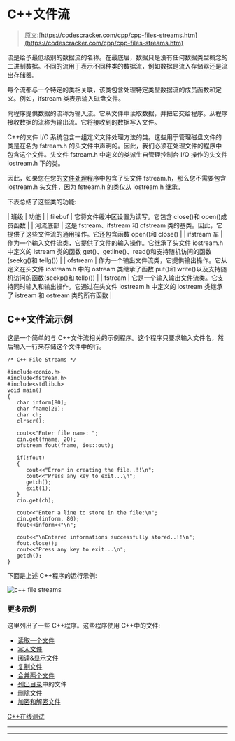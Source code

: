 # C++文件流

> 原文:[https://codescracker.com/cpp/cpp-files-streams.htm](https://codescracker.com/cpp/cpp-files-streams.htm)

流是给予最低级别的数据流的名称。在最底层，数据只是没有任何数据类型概念的二进制数据。不同的流用于表示不同种类的数据流，例如数据是流入存储器还是流出存储器。

每个流都与一个特定的类相关联，该类包含处理特定类型数据流的成员函数和定义。例如，ifstream 类表示输入磁盘文件。

向程序提供数据的流称为输入流。它从文件中读取数据，并把它交给程序。从程序接收数据的流称为输出流。它将接收到的数据写入文件。

C++的文件 I/O 系统包含一组定义文件处理方法的类。这些用于管理磁盘文件的类是在名为 fstream.h 的头文件中声明的。因此，我们必须在处理文件的程序中包含这个文件。头文件 fstream.h 中定义的类派生自管理控制台 I/O 操作的头文件 iostream.h 下的类。

因此，如果您在您的[文件处理](/cpp/cpp-data-file-handling.htm)程序中包含了头文件 fstream.h，那么您不需要包含 iostream.h 头文件，因为 fstream.h 的类仅从 iostream.h 继承。

下表总结了这些类的功能:

| 班级 | 功能 |
| filebuf | 它将文件缓冲区设置为读写。它包含 close()和 open()成员函数 |
| 河流底部 | 这是 fstream、ifstream 和 ofstream 类的基类。因此，它提供了这些文件流的通用操作。它还包含函数 open()和 close() |
| ifstream 车 | 作为一个输入文件流类，它提供了文件的输入操作。它继承了头文件 iostream.h 中定义的 istream 类的函数 get()、getline()、read()和支持随机访问的函数(seekg()和 tellg()) |
| ofstream | 作为一个输出文件流类，它提供输出操作。它从定义在头文件 iostream.h 中的 ostream 类继承了函数 put()和 write()以及支持随机访问的函数(seekp()和 tellp()) |
| fstream | 它是一个输入输出文件流类。它支持同时输入和输出操作。它通过在头文件 iostream.h 中定义的 iostream 类继承了 istream 和 ostream 类的所有函数 |

## C++文件流示例

这是一个简单的与 C++文件流相关的示例程序。这个程序只要求输入文件名，然后输入一行来存储这个文件中的行。

```
/* C++ File Streams */

#include<conio.h>
#include<fstream.h>
#include<stdlib.h>
void main()
{
   char inform[80];
   char fname[20];
   char ch;
   clrscr();

   cout<<"Enter file name: ";
   cin.get(fname, 20);
   ofstream fout(fname, ios::out);

   if(!fout)
   {
      cout<<"Error in creating the file..!!\n";
      cout<<"Press any key to exit...\n";
      getch();
      exit(1);
   }
   cin.get(ch);

   cout<<"Enter a line to store in the file:\n";
   cin.get(inform, 80);
   fout<<inform<<"\n";

   cout<<"\nEntered informations successfully stored..!!\n";
   fout.close();
   cout<<"Press any key to exit...\n";
   getch();
}
```

下面是上述 C++程序的运行示例:

![c++ file streams](../Images/d8da83f1af3e630228f1a47151ab94cf.png)

### 更多示例

这里列出了一些 C++程序。这些程序使用 C++中的文件:

*   [读取一个文件](/cpp/program/cpp-program-read-file.htm)
*   [写入文件](/cpp/program/cpp-program-write-file.htm)
*   [阅读&显示文件](/cpp/program/cpp-program-read-and-display-file.htm)
*   [复制文件](/cpp/program/cpp-program-copy-file.htm)
*   [合并两个文件](/cpp/program/cpp-program-merge-two-files.htm)
*   [列出目录](/cpp/program/cpp-program-list-files-in-directory.htm)中的文件
*   [删除文件](/cpp/program/cpp-program-delete-file.htm)
*   [加密和解密文件](/cpp/program/cpp-program-encrypt-file.htm)

[C++在线测试](/exam/showtest.php?subid=3)

* * *

* * *